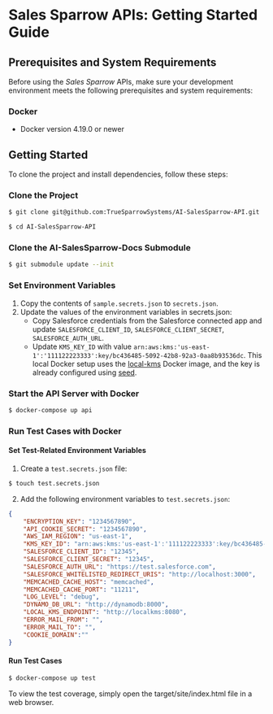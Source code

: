 # Sales Sparrow APIs: Getting Started Guide

## Prerequisites and System Requirements

Before using the *Sales Sparrow* APIs, make sure your development environment meets the following prerequisites and system requirements:

### Docker

- Docker version 4.19.0 or newer

## Getting Started

To clone the project and install dependencies, follow these steps:

### Clone the Project

```sh
$ git clone git@github.com:TrueSparrowSystems/AI-SalesSparrow-API.git

$ cd AI-SalesSparrow-API
```

### Clone the AI-SalesSparrow-Docs Submodule

```sh
$ git submodule update --init
```

### Set Environment Variables

1. Copy the contents of `sample.secrets.json` to `secrets.json`.
2. Update the values of the environment variables in secrets.json:
    - Copy Salesforce credentials from the Salesforce connected app and update `SALESFORCE_CLIENT_ID`, `SALESFORCE_CLIENT_SECRET`, `SALESFORCE_AUTH_URL`.
    - Update `KMS_KEY_ID` with value `arn:aws:kms:'us-east-1':'111122223333':key/bc436485-5092-42b8-92a3-0aa8b93536dc`. This local Docker setup uses the [local-kms](https://hub.docker.com/r/nsmithuk/local-kms) Docker image, and the key is already configured using [seed](init/seed.yaml).

### Start the API Server with Docker

```sh
$ docker-compose up api
```

### Run Test Cases with Docker

#### Set Test-Related Environment Variables

1. Create a `test.secrets.json` file:
```sh
$ touch test.secrets.json
```

2. Add the following environment variables to `test.secrets.json`:
```json
{
    "ENCRYPTION_KEY": "1234567890",
    "API_COOKIE_SECRET": "1234567890",
    "AWS_IAM_REGION": "us-east-1",
    "KMS_KEY_ID": "arn:aws:kms:'us-east-1':'111122223333':key/bc436485-5092-42b8-92a3-0aa8b93536dc",
    "SALESFORCE_CLIENT_ID": "12345",
    "SALESFORCE_CLIENT_SECRET": "12345",
    "SALESFORCE_AUTH_URL": "https://test.salesforce.com",
    "SALESFORCE_WHITELISTED_REDIRECT_URIS": "http://localhost:3000",
    "MEMCACHED_CACHE_HOST": "memcached",
    "MEMCACHED_CACHE_PORT": "11211",
    "LOG_LEVEL": "debug",
    "DYNAMO_DB_URL": "http://dynamodb:8000",
    "LOCAL_KMS_ENDPOINT": "http://localkms:8080",
    "ERROR_MAIL_FROM": "",
    "ERROR_MAIL_TO": "",
    "COOKIE_DOMAIN":""
}
```

#### Run Test Cases

```sh
$ docker-compose up test
```
To view the test coverage, simply open the target/site/index.html file in a web browser.